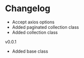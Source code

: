 # Changelog

- Accept axios options
- Added paginated collection class
- Added collection class

v0.0.1
- Added base class
